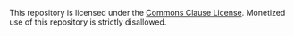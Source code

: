 This repository is licensed under the [Commons Clause License](https://commonsclause.com/). Monetized use of this repository is strictly disallowed.
